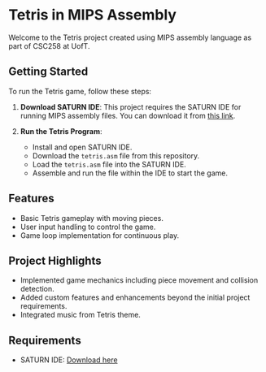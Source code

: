 # Tetris in MIPS Assembly

Welcome to the Tetris project created using MIPS assembly language as part of CSC258 at UofT.
## Getting Started

To run the Tetris game, follow these steps:

1. **Download SATURN IDE**: This project requires the SATURN IDE for running MIPS assembly files. You can download it from [this link](https://github.com/1whatleytay/saturn).

2. **Run the Tetris Program**:
   - Install and open SATURN IDE.
   - Download the `tetris.asm` file from this repository.
   - Load the `tetris.asm` file into the SATURN IDE.
   - Assemble and run the file within the IDE to start the game.

## Features

- Basic Tetris gameplay with moving pieces.
- User input handling to control the game.
- Game loop implementation for continuous play.

## Project Highlights

- Implemented game mechanics including piece movement and collision detection.
- Added custom features and enhancements beyond the initial project requirements.
- Integrated music from Tetris theme.
## Requirements

- SATURN IDE: [Download here](https://github.com/1whatleytay/saturn)

